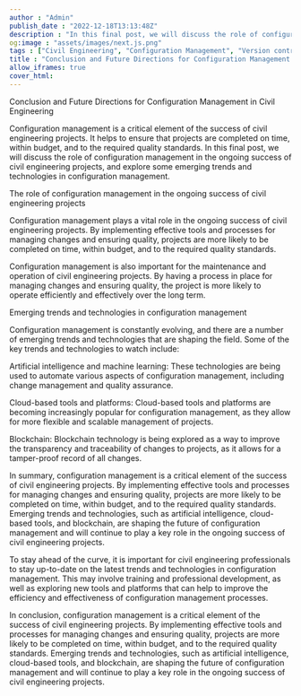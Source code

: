 ```yaml
---
author : "Admin"
publish_date : "2022-12-18T13:13:48Z"
description : "In this final post, we will discuss the role of configuration management in the ongoing success of civil engineering projects, and explore some emerging trends and technologies in configuration management."
og:image : "assets/images/next.js.png"
tags : ["Civil Engineering", "Configuration Management", "Version control"]
title : "Conclusion and Future Directions for Configuration Management in Civil Engineering"
allow_iframes: true
cover_html: 
---
```


Conclusion and Future Directions for Configuration Management in Civil Engineering

Configuration management is a critical element of the success of civil engineering projects. It helps to ensure that projects are completed on time, within budget, and to the required quality standards. In this final post, we will discuss the role of configuration management in the ongoing success of civil engineering projects, and explore some emerging trends and technologies in configuration management.

The role of configuration management in the ongoing success of civil engineering projects

Configuration management plays a vital role in the ongoing success of civil engineering projects. By implementing effective tools and processes for managing changes and ensuring quality, projects are more likely to be completed on time, within budget, and to the required quality standards.

Configuration management is also important for the maintenance and operation of civil engineering projects. By having a process in place for managing changes and ensuring quality, the project is more likely to operate efficiently and effectively over the long term.

Emerging trends and technologies in configuration management

Configuration management is constantly evolving, and there are a number of emerging trends and technologies that are shaping the field. Some of the key trends and technologies to watch include:

Artificial intelligence and machine learning: These technologies are being used to automate various aspects of configuration management, including change management and quality assurance.

Cloud-based tools and platforms: Cloud-based tools and platforms are becoming increasingly popular for configuration management, as they allow for more flexible and scalable management of projects.

Blockchain: Blockchain technology is being explored as a way to improve the transparency and traceability of changes to projects, as it allows for a tamper-proof record of all changes.

In summary, configuration management is a critical element of the success of civil engineering projects. By implementing effective tools and processes for managing changes and ensuring quality, projects are more likely to be completed on time, within budget, and to the required quality standards. Emerging trends and technologies, such as artificial intelligence, cloud-based tools, and blockchain, are shaping the future of configuration management and will continue to play a key role in
the ongoing success of civil engineering projects.

To stay ahead of the curve, it is important for civil engineering professionals to stay up-to-date on the latest trends and technologies in configuration management. This may involve training and professional development, as well as exploring new tools and platforms that can help to improve the efficiency and effectiveness of configuration management processes.

In conclusion, configuration management is a critical element of the success of civil engineering projects. By implementing effective tools and processes for managing changes and ensuring quality, projects are more likely to be completed on time, within budget, and to the required quality standards. Emerging trends and technologies, such as artificial intelligence, cloud-based tools, and blockchain, are shaping the future of configuration management and will continue to play a key role in the ongoing success of civil engineering projects.
